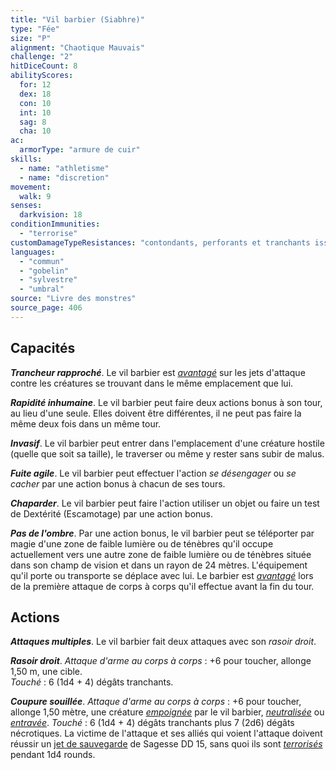 ```yaml
---
title: "Vil barbier (Siabhre)"
type: "Fée"
size: "P"
alignment: "Chaotique Mauvais"
challenge: "2"
hitDiceCount: 8
abilityScores:
  for: 12
  dex: 18
  con: 10
  int: 10
  sag: 8
  cha: 10
ac:
  armorType: "armure de cuir"
skills:
  - name: "athletisme"
  - name: "discretion"
movement:
  walk: 9
senses:
  darkvision: 18
conditionImmunities:
  - "terrorise"
customDamageTypeResistances: "contondants, perforants et tranchants issus d'armes non magiques qui ne sont pas plaquées argent ou faite de fer froid"
languages:
  - "commun"
  - "gobelin"
  - "sylvestre"
  - "umbral"
source: "Livre des monstres"
source_page: 406
---
```

## Capacités
_**Trancheur rapproché**_. Le vil barbier est [_avantagé_](/utiliser-les-caracteristiques/#avantage-et-desavantage) sur les jets d'attaque contre les créatures se trouvant dans le même emplacement que lui.

_**Rapidité inhumaine**_. Le vil barbier peut faire deux actions bonus à son tour, au lieu d'une seule. Elles doivent être différentes, il ne peut pas faire la même deux fois dans un même tour.

_**Invasif**_. Le vil barbier peut entrer dans l'emplacement d'une créature hostile (quelle que soit sa taille), le traverser ou même y rester sans subir de malus.

_**Fuite agile**_. Le vil barbier peut effectuer l'action _se désengager_ ou _se cacher_ par une action bonus à chacun de ses tours.

_**Chaparder**_. Le vil barbier peut faire l'action utiliser un objet ou faire un test de Dextérité (Escamotage) par une action bonus.

_**Pas de l'ombre**_. Par une action bonus, le vil barbier peut se téléporter par magie d'une zone de faible lumière ou de ténèbres qu'il occupe actuellement vers une autre zone de faible lumière ou de ténèbres située dans son champ de vision et dans un rayon de 24 mètres. L'équipement qu'il porte ou transporte se déplace avec lui. Le barbier est [_avantagé_](/utiliser-les-caracteristiques/#avantage-et-desavantage) lors de la première attaque de corps à corps qu'il effectue avant la fin du tour.

## Actions
_**Attaques multiples**_. Le vil barbier fait deux attaques avec son _rasoir droit_.

_**Rasoir droit**_. _Attaque d'arme au corps à corps_ : +6 pour toucher, allonge 1,50 m, une cible.  
_Touché_ : 6 (1d4 + 4) dégâts tranchants.

_**Coupure souillée**_. _Attaque d'arme au corps à corps_ : +6 pour toucher, allonge 1,50 mètre, une créature [_empoignée_](/gerer-la-sante-du-personnage/#empoigne) par le vil barbier, [_neutralisée_](/gerer-la-sante-du-personnage/#neutralise) ou [_entravée_](/gerer-la-sante-du-personnage/#entrave).   _Touché_ : 6 (1d4 + 4) dégâts tranchants plus 7 (2d6) dégâts nécrotiques. La victime de l'attaque et ses alliés qui voient l'attaque doivent réussir un [jet de sauvegarde](/utiliser-les-caracteristiques/#jets-de-sauvegarde) de Sagesse DD 15, sans quoi ils sont [_terrorisés_](/gerer-la-sante-du-personnage/#terrorise) pendant 1d4 rounds.
